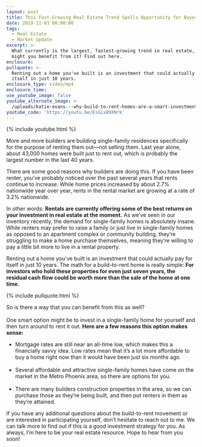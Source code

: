 ```yaml
---
layout: post
title: This Fast-Growing Real Estate Trend Spells Opportunity for Buyers
date: 2019-11-03 00:00:00
tags:
  - Real Estate
  - Market Update
excerpt: >-
  What currently is the largest, fastest-growing trend in real estate, and how
  might you benefit from it? Find out here.
enclosure:
pullquote: >-
  Renting out a home you've built is an investment that could actually pay for
  itself in just 10 years.
enclosure_type: video/mp4
enclosure_time:
use_youtube_image: false
youtube_alternate_image: >-
  /uploads/katie-evans---why-build-to-rent-homes-are-a-smart-investment-youtube.jpg
youtube_code: 'https://youtu.be/EsGix89XNrk'
---
```


{% include youtube.html %}

More and more builders are building single-family residences specifically for the purpose of renting them out—not selling them. Last year alone, about 43,000 homes were built just to rent out, which is probably the largest number in the last 40 years.

There are some good reasons why builders are doing this. If you have been renter, you’ve probably noticed over the past several years that rents continue to increase. While home prices increased by about 2.7% nationwide year over year, rents in the rental market are growing at a rate of 3.2% nationwide.&nbsp;

In other words: **Rentals are currently offering some of the best returns on your investment in real estate at the moment.** As we’ve seen in our inventory recently, the demand for single-family homes is absolutely insane. While renters may prefer to raise a family or just live in single-family homes as opposed to an apartment complex or community building, they’re struggling to make a home purchase themselves, meaning they’re willing to pay a little bit more to live in a rental property.

Renting out a home you've built is an investment that could actually pay for itself in just 10 years. The math for a build-to-rent home is really simple: **For investors who hold these properties for even just seven years, the residual cash flow could be worth more than the sale of the home at one time.**

{% include pullquote.html %}

So is there a way that you can benefit from this as well?<br><br>One smart option might be to invest in a single-family home for yourself and then turn around to rent it out. **Here are a few reasons this option makes sense:**

* Mortgage rates are still near an all-time low, which makes this a financially savvy idea. Low rates mean that it’s a lot more affordable to buy a home right now than it would have been just six months ago.<br>&nbsp;
* Several affordable and attractive single-family homes have come on the market in the Metro Phoenix area, so there are options for you.<br>&nbsp;
* There are many builders construction properties in the area, so we can purchase those as they’re being built, and then put renters in them as they’re attained.

If you have any additional questions about the build-to-rent movement or are interested in participating yourself, don’t hesitate to reach out to me. We can talk more to find out if this is a good investment strategy for you. As always, I’m here to be your real estate resource. Hope to hear from you soon\!